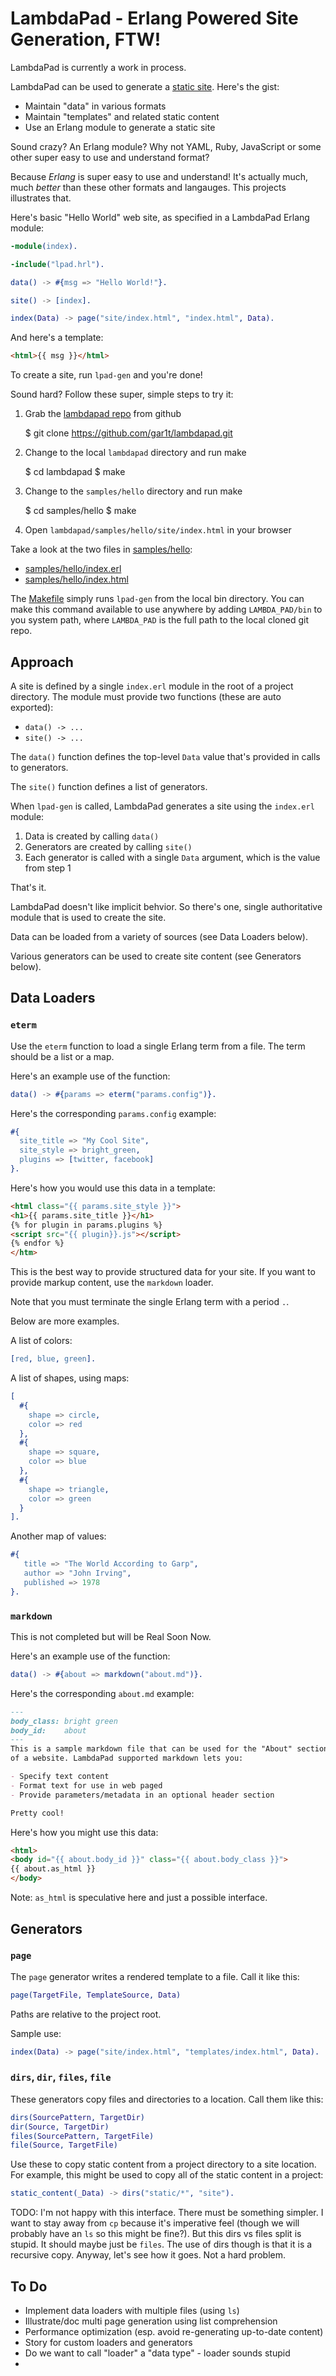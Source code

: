 # LambdaPad - Erlang Powered Site Generation, FTW!

LambdaPad is currently a work in process.

LambdaPad can be used to generate a
[static site](http://staticsitegenerators.net). Here's the gist:

- Maintain "data" in various formats
- Maintain "templates" and related static content
- Use an Erlang module to generate a static site

Sound crazy? An Erlang module? Why not YAML, Ruby, JavaScript or some other
super easy to use and understand format?

Because *Erlang* is super easy to use and understand! It's actually much, much
*better* than these other formats and langauges. This projects illustrates
that.

Here's basic "Hello World" web site, as specified in a LambdaPad Erlang module:

```erlang
-module(index).

-include("lpad.hrl").

data() -> #{msg => "Hello World!"}.

site() -> [index].

index(Data) -> page("site/index.html", "index.html", Data).
```

And here's a template:

```html
<html>{{ msg }}</html>
```

To create a site, run `lpad-gen` and you're done!

Sound hard? Follow these super, simple steps to try it:

1. Grab the [lambdapad repo](https://github.com/gar1t/lambdapad) from github

    $ git clone https://github.com/gar1t/lambdapad.git

2. Change to the local `lambdapad` directory and run make

    $ cd lambdapad
	$ make

3. Change to the `samples/hello` directory and run make

    $ cd samples/hello
	$ make

4. Open `lambdapad/samples/hello/site/index.html` in your browser

Take a look at the two files in [samples/hello](samples/hello):

- [samples/hello/index.erl](index.erl)
- [samples/hello/index.html](index.html)

The [Makefile](samples/hello/Makefile) simply runs `lpad-gen` from the local
bin directory. You can make this command available to use anywhere by adding
`LAMBDA_PAD/bin` to you system path, where `LAMBDA_PAD` is the full path to the
local cloned git repo.

## Approach

A site is defined by a single `index.erl` module in the root of a project
directory. The module must provide two functions (these are auto exported):

- `data() -> ...`
- `site() -> ...`

The `data()` function defines the top-level `Data` value that's provided in
calls to generators.

The `site()` function defines a list of generators.

When `lpad-gen` is called, LambdaPad generates a site using the `index.erl`
module:

1. Data is created by calling `data()`
2. Generators are created by calling `site()`
3. Each generator is called with a single `Data` argument, which is the value
   from step 1

That's it.

LambdaPad doesn't like implicit behvior. So there's one, single authoritative
module that is used to create the site.

Data can be loaded from a variety of sources (see Data Loaders below).

Various generators can be used to create site content (see Generators below).

## Data Loaders

### `eterm`

Use the `eterm` function to load a single Erlang term from a file. The term
should be a list or a map.

Here's an example use of the function:

```erlang
data() -> #{params => eterm("params.config")}.
```

Here's the corresponding `params.config` example:

```erlang
#{
  site_title => "My Cool Site",
  site_style => bright_green,
  plugins => [twitter, facebook]
}.
```

Here's how you would use this data in a template:

```html
<html class="{{ params.site_style }}">
<h1>{{ params.site_title }}</h1>
{% for plugin in params.plugins %}
<script src="{{ plugin}}.js"></script>
{% endfor %}
</htm>
```

This is the best way to provide structured data for your site. If you want to
provide markup content, use the `markdown` loader.

Note that you must terminate the single Erlang term with a period `.`.

Below are more examples.

A list of colors:

```erlang
[red, blue, green].
```

A list of shapes, using maps:

```erlang
[
  #{
    shape => circle,
	color => red
  },
  #{
    shape => square,
	color => blue
  },
  #{
    shape => triangle,
	color => green
  }
].
```

Another map of values:

```erlang
#{
   title => "The World According to Garp",
   author => "John Irving",
   published => 1978
}.
```

### `markdown`

This is not completed but will be Real Soon Now.

Here's an example use of the function:

```erlang
data() -> #{about => markdown("about.md")}.
```

Here's the corresponding `about.md` example:

```markdown
---
body_class: bright green
body_id:    about
---
This is a sample markdown file that can be used for the "About" section
of a website. LambdaPad supported markdown lets you:

- Specify text content
- Format text for use in web paged
- Provide parameters/metadata in an optional header section

Pretty cool!
```

Here's how you might use this data:

```html
<html>
<body id="{{ about.body_id }}" class="{{ about.body_class }}">
{{ about.as_html }}
</body>
```

Note: `as_html` is speculative here and just a possible interface.

## Generators

### `page`

The `page` generator writes a rendered template to a file. Call it like this:

```erlang
page(TargetFile, TemplateSource, Data)
```

Paths are relative to the project root.

Sample use:

```erlang
index(Data) -> page("site/index.html", "templates/index.html", Data).
```

### `dirs`, `dir`, `files`, `file`

These generators copy files and directories to a location. Call them like this:

```erlang
dirs(SourcePattern, TargetDir)
dir(Source, TargetDir)
files(SourcePattern, TargetFile)
file(Source, TargetFile)
```

Use these to copy static content from a project directory to a site
location. For example, this might be used to copy all of the static content in
a project:

```erlang
static_content(_Data) -> dirs("static/*", "site").
```

TODO: I'm not happy with this interface. There must be something simpler. I
want to stay away from `cp` because it's imperative feel (though we will
probably have an `ls` so this might be fine?). But this dirs vs files split is
stupid. It should maybe just be `files`. The use of dirs though is that it is a
recursive copy. Anyway, let's see how it goes. Not a hard problem.

## To Do

- Implement data loaders with multiple files (using `ls`)
- Illustrate/doc multi page generation using list comprehension
- Performance optimization (esp. avoid re-generating up-to-date content)
- Story for custom loaders and generators
- Do we want to call "loader" a "data type" - loader sounds stupid
- 
